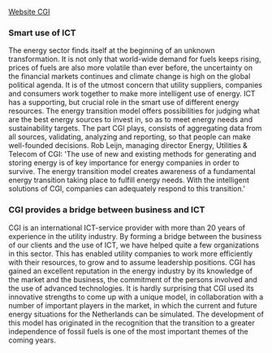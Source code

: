 [Website CGI](https://www.cginederland.nl/energietransitie)

### Smart use of ICT

The energy sector finds itself at the beginning of an unknown transformation. It is not only that world-wide demand for fuels keeps rising, prices of fuels are also more volatile than ever before, the uncertainty on the financial markets continues and climate change is high on the global political agenda. It is of the utmost concern that utility suppliers, companies and consumers work together to make more intelligent use of energy. ICT has a supporting, but crucial role in the smart use of different energy resources. The energy transition model offers possibilities for judging what are the best energy sources to invest in, so as to meet energy needs and sustainability targets. The part CGI plays, consists of aggregating data from all sources, validating, analyzing and reporting, so that people can make well-founded decisions. Rob Leijn, managing director Energy, Utilities & Telecom of CGI: 'The use of new and existing methods for generating and storing energy is of key importance for energy companies in order to survive. The energy transition model creates awareness of a fundamental energy transition taking place to fulfill energy needs. With the intelligent solutions of CGI, companies can adequately respond to this transition.'

### CGI provides a bridge between business and ICT

CGI is an international ICT-service provider with more than 20 years of experience in the utility industry. By forming a bridge between the business of our clients and the use of ICT, we have helped quite a few organizations in this sector. This has enabled utility companies to work more efficiently with their resources, to grow and to assume leadership positions. CGI has gained an excellent reputation in the energy industry by its knowledge of the market and the business, the commitment of the persons involved and the use of advanced technologies. It is hardly surprising that CGI used its innovative strengths to come up with a unique model, in collaboration with a number of important players in the market, in which the current and future energy situations for the Netherlands can be simulated. The development of this model has originated in the recognition that the transition to a greater independence of fossil fuels is one of the most important themes of the coming years.
